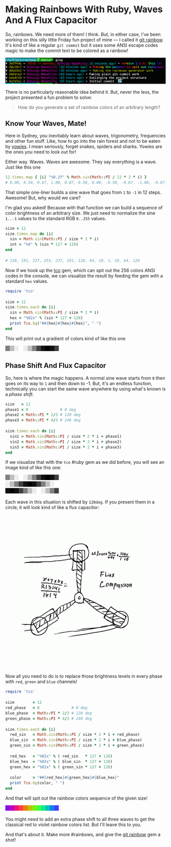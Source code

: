 # Making Rainbows With Ruby, Waves And A Flux Capacitor

So, rainbows. We need more of them! I think. But, in either case, I've been
working on this silly little Friday fun project of mine — I called it
[git rainbow](https://github.com/MadRabbit/git-rainbow). It's kind of like a
regular `git commit` but it uses some ANSI escape codes magic to make the
commit text to be colored as a rainbow!

![](https://github.com/MadRabbit/git-rainbow/raw/master/screen.png)

There is no particularly reasonable idea behind it. But, never the less, the
project presented a fun problem to solve:

> How do you generate a set of rainbow colors of an arbitrary length?

## Know Your Waves, Mate!

Here in Sydney, you inevitably learn about waves, trigonometry, frequencies and
other fun stuff. Like, how to go into the rain forest and not to be eaten by
[yowies](https://en.wikipedia.org/wiki/Yowie). I mean seriously, forget snakes,
spiders and sharks. Yowies are the ones you need to look out for!

Either way. Waves. Waves are awesome. They say everything is a wave. Just like
this one

```ruby
12.times.map { |i| "%0.2f" % Math.sin(Math::PI / 12 * 2 * i) }
# 0.00, 0.50, 0.87, 1.00, 0.87, 0.50, 0.00, -0.50, -0.87, -1.00, -0.87, -0.50, 0.00
```

That simple one-liner builds a sine wave that goes from `1` to `-1`  in 12 steps.
Awesome! But, why would we care?

I'm glad you asked! Because with that function we can build a sequence of color
brightness of an arbitrary size. We just need to normalize the sine `1..-1` values
to the standard RGB `0..255` values.

```ruby
size = 12
size.times.map do |i|
  sin = Math.sin(Math::PI / size * 2 * i)
  int = "%d" % (sin * 127 + 128)
end

# 128, 191, 237, 255, 237, 191, 128, 64, 18, 1, 18, 64, 128
```

Now if we hook up the [tco](https://rubygems.org/gems/tco) gem, which can spit out
the 256 colors ANSI codes in the console, we can visualize the result by feeding
the gem with a standard `hex` values.

```ruby
require 'tco'

size = 12
size.times.each do |i|
  sin = Math.sin(Math::PI / size * 2 * i)
  hex = "%02x" % (sin * 127 + 128)
  print Tco.bg("##{hex}#{hex}#{hex}", " ")
end
```

This will print out a gradient of colors kind of like this one

<div class="rainbow-test">
  <div style='background: rgb(128, 128, 128)'></div>
  <div style='background: rgb(191, 191, 191)'></div>
  <div style='background: rgb(237, 237, 237)'></div>
  <div style='background: rgb(255, 255, 255)'></div>
  <div style='background: rgb(237, 237, 237)'></div>
  <div style='background: rgb(191, 191, 191)'></div>
  <div style='background: rgb(128, 128, 128)'></div>
  <div style='background: rgb(64, 64, 64)'></div>
  <div style='background: rgb(18, 18, 18)'></div>
  <div style='background: rgb(1, 1, 1)'></div>
  <div style='background: rgb(18, 18, 18)'></div>
  <div style='background: rgb(64, 64, 64)'></div>
</div>

<style>
  .rainbow-test {
    height: 1.5em;
  }
  .rainbow-test div {
    display: inline-block;
    height: 1.2em;
    width: 1em;
    float: left;
  }
</style>

## Phase Shift And Flux Capacitor

So, here is where the magic happens. A normal sine wave starts from `0` then goes
on its way to `1` and then down to -1. But, it's an endless function, technically
you can start the same wave anywhere by using what's known is a *phase shift*.

```ruby
size   = 12
phase1 = 0              # 0 deg
phase2 = Math::PI * 2/3 # 120 deg
phase3 = Math::PI * 4/3 # 240 deg

size.times.each do |i|  
  sin1 = Math.sin(Math::PI / size * 2 * i + phase1)
  sin2 = Math.sin(Math::PI / size * 2 * i + phase2)
  sin3 = Math.sin(Math::PI / size * 2 * i + phase3)
end
```

If we visualize that with the `tco` #ruby gem as we did before, you will see an
image kind of like this one:

<div class="rainbow-test">
  <div style='background: rgb(128, 128, 128)'></div>
  <div style='background: rgb(191, 191, 191)'></div>
  <div style='background: rgb(237, 237, 237)'></div>
  <div style='background: rgb(255, 255, 255)'></div>
  <div style='background: rgb(237, 237, 237)'></div>
  <div style='background: rgb(191, 191, 191)'></div>
  <div style='background: rgb(128, 128, 128)'></div>
  <div style='background: rgb(64, 64, 64)'></div>
  <div style='background: rgb(18, 18, 18)'></div>
  <div style='background: rgb(1, 1, 1)'></div>
  <div style='background: rgb(18, 18, 18)'></div>
  <div style='background: rgb(64, 64, 64)'></div>
</div>
<div class="rainbow-test">
  <div style='background: rgb(237, 237, 237)'></div>
  <div style='background: rgb(191, 191, 191)'></div>
  <div style='background: rgb(128, 128, 128)'></div>
  <div style='background: rgb(64, 64, 64)'></div>
  <div style='background: rgb(18, 18, 18)'></div>
  <div style='background: rgb(1, 1, 1)'></div>
  <div style='background: rgb(18, 18, 18)'></div>
  <div style='background: rgb(64, 64, 64)'></div>
  <div style='background: rgb(127, 127, 127)'></div>
  <div style='background: rgb(191, 191, 191)'></div>
  <div style='background: rgb(237, 237, 237)'></div>
  <div style='background: rgb(255, 255, 255)'></div>
</div>
<div class="rainbow-test">
  <div style='background: rgb(18, 18, 18)'></div>
  <div style='background: rgb(1, 1, 1)'></div>
  <div style='background: rgb(18, 18, 18)'></div>
  <div style='background: rgb(64, 64, 64)'></div>
  <div style='background: rgb(127, 127, 127)'></div>
  <div style='background: rgb(191, 191, 191)'></div>
  <div style='background: rgb(237, 237, 237)'></div>
  <div style='background: rgb(255, 255, 255)'></div>
  <div style='background: rgb(237, 237, 237)'></div>
  <div style='background: rgb(191, 191, 191)'></div>
  <div style='background: rgb(128, 128, 128)'></div>
  <div style='background: rgb(64, 64, 64)'></div>
</div>

Each wave in this situation is shifted by `120deg`. If you present them in a
circle, it will look kind of like a flux capacitor:

![](/images/2015/10/flux-capacitor.gif)

Now all you need to do is to replace those brightness levels in every phase with
`red`, `green` and `blue` channels!

```ruby
require 'tco'

size        = 12
red_phase   = 0              # 0 deg
blue_phase  = Math::PI * 2/3 # 120 deg
green_phase = Math::PI * 4/3 # 240 deg

size.times.each do |i|  
  red_sin   = Math.sin(Math::PI / size * 2 * i + red_phase)
  blue_sin  = Math.sin(Math::PI / size * 2 * i + blue_phase)
  green_sin = Math.sin(Math::PI / size * 2 * i + green_phase)

  red_hex   = "%02x" % ( red_sin   * 127 + 128)
  blue_hex  = "%02x" % ( blue_sin  * 127 + 128)
  green_hex = "%02x" % ( green_sin * 127 + 128)

  color     = "##{red_hex}#{green_hex}#{blue_hex}"
  print Tco.bg(color, " ")
end
```

And that will spit out the rainbow colors sequence of the given size!

<div class="rainbow-test">
  <div style="background:rgb(128, 18, 237)"></div>
  <div style="background:rgb(191, 1, 191)"></div>
  <div style="background:rgb(237, 18, 128)"></div>
  <div style="background:rgb(255, 64, 64)"></div>
  <div style="background:rgb(237, 127, 18)"></div>
  <div style="background:rgb(191, 191, 1)"></div>
  <div style="background:rgb(128, 237, 18)"></div>
  <div style="background:rgb(64, 255, 64)"></div>
  <div style="background:rgb(18, 237, 127)"></div>
  <div style="background:rgb(1, 191, 191)"></div>
  <div style="background:rgb(18, 128, 237)"></div>
  <div style="background:rgb(64, 64, 255)"></div>
</div>

You might need to add an extra phase shift to all three waves to get the
classical red to violet rainbow colors list. But I'll leave this to you.

And that's about it. Make more #rainbows, and give the
[git rainbow](https://github.com/MadRabbit/git-rainbow) gem a shot!
